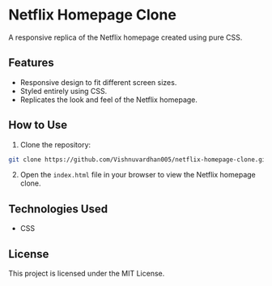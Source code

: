 
# Netflix Homepage Clone

A responsive replica of the Netflix homepage created using pure CSS.

## Features

- Responsive design to fit different screen sizes.
- Styled entirely using CSS.
- Replicates the look and feel of the Netflix homepage.

## How to Use

1. Clone the repository:

```bash
git clone https://github.com/Vishnuvardhan005/netflix-homepage-clone.git
```

2. Open the `index.html` file in your browser to view the Netflix homepage clone.

## Technologies Used

- CSS

## License

This project is licensed under the MIT License.

